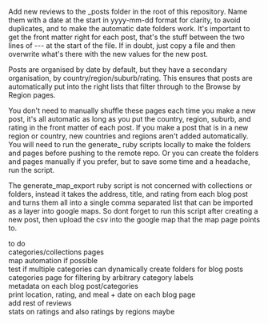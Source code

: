 Add new reviews to the _posts folder in the root of this repository.
Name them with a date at the start in yyyy-mm-dd format for clarity, to avoid duplicates, and to make the automatic date folders work.
It's important to get the front matter right for each post, that's the stuff between the two lines of --- at the start of the file.
If in doubt, just copy a file and then overwrite what's there with the new values for the new post.

Posts are organised by date by default, but they have a secondary organisation, by country/region/suburb/rating.
This ensures that posts are automatically put into the right lists that filter through to the Browse by Region pages.

You don't need to manually shuffle these pages each time you make a new post, it's all automatic as long as you put the country, region, suburb, and rating in the front matter of each post.
If you make a post that is in a new region or country, new countries and regions aren't added automatically.
You will need to run the generate_ ruby scripts locally to make the folders and pages before pushing to the remote repo.
Or you can create the folders and pages manually if you prefer, but to save some time and a headache, run the script.

The generate_map_export ruby script is not concerned with collections or folders, instead it takes the address, title, and rating from each blog post and turns them all into a single comma separated list that can be imported as a layer into google maps. So dont forget to run this script after creating a new post, then upload the csv into the google map that the map page points to.

to do  
categories/collections pages  
map automation if possible  
test if multiple categories can dynamically create folders for blog posts  
categories page for filtering by arbitrary category labels  
metadata on each blog post/categories  
print location, rating, and meal + date on each blog page  
add rest of reviews  
stats on ratings and also ratings by regions maybe  